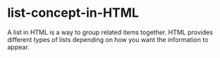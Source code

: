 # list-concept-in-HTML
A list in HTML is a way to group related items together. HTML provides different types of lists depending on how you want the information to appear. 
